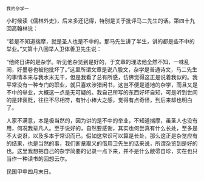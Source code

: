     我的杂学一 

   小时候读《儒林外史》，后来多还记得，特别是关于批评马二先生的话。第四十九回高翰林说：

   “若是不知道揣摩，就是圣人也是不中的。那马先生讲了半生，讲的都是些不中的举业。”又第十八回举人卫体善卫先生说：

   “他终日讲的是杂学。听见他杂览到是好的，于文章的理法他全然不知，一味乱闹，好墨卷也被他批坏了。”这里所谓文章是说八股文，杂学是普通诗文，马二先生的事情本来与我水米无干，但是我看了总有所感，仿佛觉得这正是说着我似的。我平常没有一种专门的职业，就只喜欢涉猎闲书，这岂不便是道地的杂学，而且又是不中的举业，大概这一点是无可疑的。我自己所写的东西好坏自知，可是听到世间的是非褒贬，往往不尽相符，有针小棒大之感，觉得有点奇怪，到后来却也明白了。

   人家不满意，本是极当然的，因为讲的是不中的举业，不知道揣摩，虽圣人也没有用，何况我辈凡人。至于说好的，自然要感谢，其实也何尝真有什么长处，至多是不大说诳，以及多本于常识而已。假如这常识可以算是长处，那么这正是杂览应有的结果，也是当然的事，我们断章取义的借用卫先生的话来说，所谓杂览到是好的也。这里我想把自己的杂学简要的记录一点下来，并不是什么敝帚自珍，实在也只当作一种读书的回想云尔。

   民国甲申四月末日。

